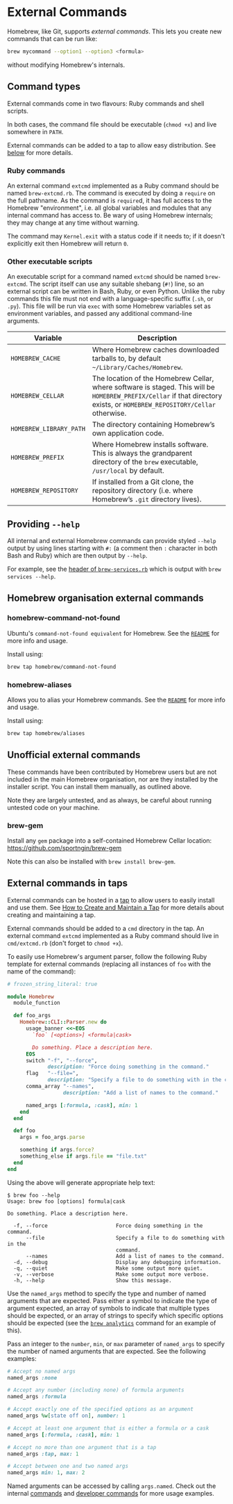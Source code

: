 # External Commands

Homebrew, like Git, supports *external commands*. This lets you create new commands that can be run like:

```sh
brew mycommand --option1 --option3 <formula>
```

without modifying Homebrew's internals.

## Command types
External commands come in two flavours: Ruby commands and shell scripts.

In both cases, the command file should be executable (`chmod +x`) and live somewhere in `PATH`.

External commands can be added to a tap to allow easy distribution. See [below](#external-commands-in-taps) for more details.

### Ruby commands
An external command `extcmd` implemented as a Ruby command should be named `brew-extcmd.rb`. The command is executed by doing a `require` on the full pathname. As the command is `require`d, it has full access to the Homebrew "environment", i.e. all global variables and modules that any internal command has access to. Be wary of using Homebrew internals; they may change at any time without warning.

The command may `Kernel.exit` with a status code if it needs to; if it doesn't explicitly exit then Homebrew will return `0`.

### Other executable scripts
An executable script for a command named `extcmd` should be named `brew-extcmd`. The script itself can use any suitable shebang (`#!`) line, so an external script can be written in Bash, Ruby, or even Python. Unlike the ruby commands this file must not end with a language-specific suffix (`.sh`, or `.py`). This file will be run via `exec` with some Homebrew variables set as environment variables, and passed any additional command-line arguments.

| Variable               | Description                                                                                                                                                                 |
|------------------------|-----------------------------------------------------------------------------------------------------------------------------------------------------------------------------|
| `HOMEBREW_CACHE`       | Where Homebrew caches downloaded tarballs to, by default `~/Library/Caches/Homebrew`.                                                                                       |
| `HOMEBREW_CELLAR`      | The location of the Homebrew Cellar, where software is staged. This will be `HOMEBREW_PREFIX/Cellar` if that directory exists, or `HOMEBREW_REPOSITORY/Cellar` otherwise.   |
| `HOMEBREW_LIBRARY_PATH`| The directory containing Homebrew’s own application code.                                                                                                                   |
| `HOMEBREW_PREFIX`      | Where Homebrew installs software. This is always the grandparent directory of the `brew` executable, `/usr/local` by default.                                               |
| `HOMEBREW_REPOSITORY`  | If installed from a Git clone, the repository directory (i.e. where Homebrew’s `.git` directory lives).                                                                       |

## Providing `--help`

All internal and external Homebrew commands can provide styled `--help` output by using lines starting with `#:` (a comment then `:` character in both Bash and Ruby) which are then output by `--help`.

For example, see the [header of `brew-services.rb`](https://github.com/Homebrew/homebrew-services/blob/a58a1fe9145de4e50e1cbfb5b0e8a30087826393/cmd/brew-services.rb#L1-L23) which is output with `brew services --help`.

## Homebrew organisation external commands

### homebrew-command-not-found
Ubuntu's `command-not-found equivalent` for Homebrew.
See the [`README`](https://github.com/Homebrew/homebrew-command-not-found/blob/HEAD/README.md) for more info and usage.

Install using:

```sh
brew tap homebrew/command-not-found
```

### homebrew-aliases
Allows you to alias your Homebrew commands.
See the [`README`](https://github.com/Homebrew/homebrew-aliases/blob/HEAD/README.md) for more info and usage.

Install using:

```sh
brew tap homebrew/aliases
```

## Unofficial external commands
These commands have been contributed by Homebrew users but are not included in the main Homebrew organisation, nor are they installed by the installer script. You can install them manually, as outlined above.

Note they are largely untested, and as always, be careful about running untested code on your machine.

### brew-gem
Install any `gem` package into a self-contained Homebrew Cellar location: <https://github.com/sportngin/brew-gem>

Note this can also be installed with `brew install brew-gem`.

## External commands in taps
External commands can be hosted in a [tap](Taps.md) to allow users to easily install and use them. See [How to Create and Maintain a Tap](How-to-Create-and-Maintain-a-Tap.md) for more details about creating and maintaining a tap.

External commands should be added to a `cmd` directory in the tap. An external command `extcmd` implemented as a Ruby command should live in `cmd/extcmd.rb` (don't forget to `chmod +x`).

To easily use Homebrew's argument parser, follow the following Ruby template for external commands (replacing all instances of `foo` with the name of the command):

```ruby
# frozen_string_literal: true

module Homebrew
  module_function

  def foo_args
    Homebrew::CLI::Parser.new do
      usage_banner <<~EOS
        `foo` [<options>] <formula|cask>

        Do something. Place a description here.
      EOS
      switch "-f", "--force",
             description: "Force doing something in the command."
      flag   "--file=",
             description: "Specify a file to do something with in the command."
      comma_array "--names",
                  description: "Add a list of names to the command."

      named_args [:formula, :cask], min: 1
    end
  end

  def foo
    args = foo_args.parse

    something if args.force?
    something_else if args.file == "file.txt"
  end
end
```

Using the above will generate appropriate help text:

```console
$ brew foo --help
Usage: brew foo [options] formula|cask

Do something. Place a description here.

  -f, --force                      Force doing something in the command.
      --file                       Specify a file to do something with in the
                                   command.
      --names                      Add a list of names to the command.
  -d, --debug                      Display any debugging information.
  -q, --quiet                      Make some output more quiet.
  -v, --verbose                    Make some output more verbose.
  -h, --help                       Show this message.
```

Use the `named_args` method to specify the type and number of named arguments that are expected. Pass either a symbol to indicate the type of argument expected, an array of symbols to indicate that multiple types should be expected, or an array of strings to specify which specific options should be expected (see the [`brew analytics`](https://github.com/Homebrew/brew/blob/HEAD/Library/Homebrew/cmd/analytics.rb) command for an example of this).

Pass an integer to the `number`, `min`, or `max` parameter of `named_args` to specify the number of named arguments that are expected. See the following examples:

```ruby
# Accept no named args
named_args :none

# Accept any number (including none) of formula arguments
named_args :formula

# Accept exactly one of the specified options as an argument
named_args %w[state off on], number: 1

# Accept at least one argument that is either a formula or a cask
named_args [:formula, :cask], min: 1

# Accept no more than one argument that is a tap
named_args :tap, max: 1

# Accept between one and two named args
named_args min: 1, max: 2
```

Named arguments can be accessed by calling `args.named`. Check out the internal [commands](https://github.com/Homebrew/brew/tree/HEAD/Library/Homebrew/cmd) and [developer commands](https://github.com/Homebrew/brew/tree/HEAD/Library/Homebrew/dev-cmd) for more usage examples.
